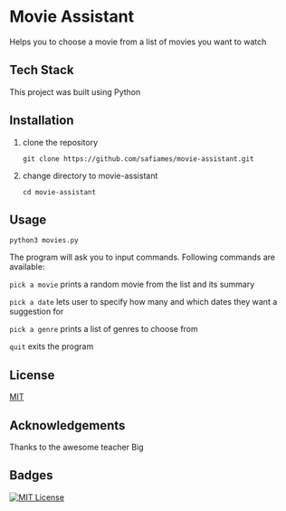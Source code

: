 
# Movie Assistant

Helps you to choose a movie from a list of movies you want to watch


## Tech Stack

This project was built using Python


## Installation

1. clone the repository
    ```
    git clone https://github.com/safiames/movie-assistant.git
    ```
2. change directory to movie-assistant
    ```
    cd movie-assistant
    ```
## Usage
```
python3 movies.py
```
The program will ask you to input commands.
Following commands are available:

`pick a movie` prints a random movie from the list and its summary

`pick a date` lets user to specify how many and which dates they want a suggestion for

`pick a genre` prints a list of genres to choose from

`quit` exits the program


  

## License

[MIT](https://choosealicense.com/licenses/mit/)


## Acknowledgements

Thanks to the awesome teacher Big

## Badges


[![MIT License](https://img.shields.io/badge/License-MIT-green.svg)](https://choosealicense.com/licenses/mit/)